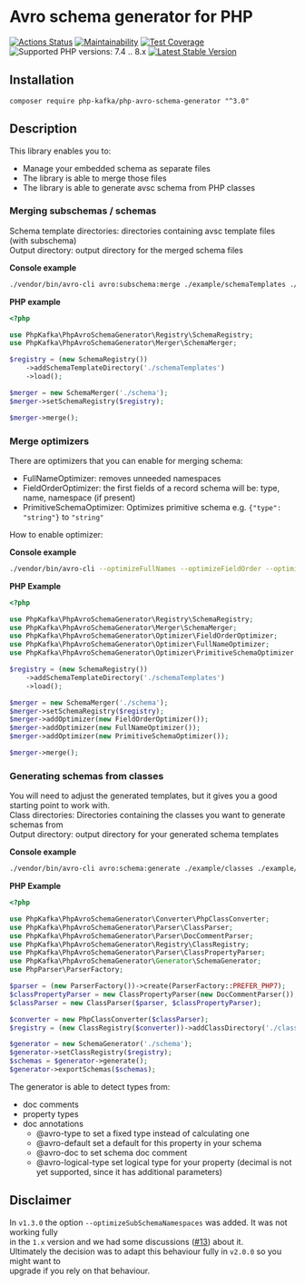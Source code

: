 # Avro schema generator for PHP
[![Actions Status](https://github.com/php-kafka/php-avro-schema-generator/workflows/CI/badge.svg)](https://github.com/php-kafka/php-avro-schema-generator/workflows/CI/badge.svg)
[![Maintainability](https://api.codeclimate.com/v1/badges/41aecf21566d7e9bfb69/maintainability)](https://codeclimate.com/github/php-kafka/php-avro-schema-generator/maintainability)
[![Test Coverage](https://api.codeclimate.com/v1/badges/41aecf21566d7e9bfb69/test_coverage)](https://codeclimate.com/github/php-kafka/php-avro-schema-generator/test_coverage)
![Supported PHP versions: 7.4 .. 8.x](https://img.shields.io/badge/php-7.4%20..%208.x-blue.svg)
[![Latest Stable Version](https://poser.pugx.org/php-kafka/php-avro-schema-generator/v/stable)](https://packagist.org/packages/php-kafka/php-avro-schema-generator)

## Installation
```
composer require php-kafka/php-avro-schema-generator "^3.0"
```

## Description
This library enables you to:
- Manage your embedded schema as separate files
- The library is able to merge those files
- The library is able to generate avsc schema from PHP classes

### Merging subschemas / schemas
Schema template directories: directories containing avsc template files (with subschema)  
Output directory: output directory for the merged schema files  

**Console example**
```bash
./vendor/bin/avro-cli avro:subschema:merge ./example/schemaTemplates ./example/schema
```

**PHP example**
```php
<?php

use PhpKafka\PhpAvroSchemaGenerator\Registry\SchemaRegistry;
use PhpKafka\PhpAvroSchemaGenerator\Merger\SchemaMerger;

$registry = (new SchemaRegistry())
    ->addSchemaTemplateDirectory('./schemaTemplates')
    ->load();

$merger = new SchemaMerger('./schema');
$merger->setSchemaRegistry($registry);

$merger->merge();

```

### Merge optimizers
There are optimizers that you can enable for merging schema:  
- FullNameOptimizer: removes unneeded namespaces
- FieldOrderOptimizer: the first fields of a record schema will be: type, name, namespace (if present)
- PrimitiveSchemaOptimizer: Optimizes primitive schema e.g. `{"type": "string"}` to `"string"`

How to enable optimizer:  

**Console example**
```bash
./vendor/bin/avro-cli --optimizeFullNames --optimizeFieldOrder --optimizePrimitiveSchemas avro:subschema:merge ./example/schemaTemplates ./example/schema
```
**PHP Example**
```php
<?php

use PhpKafka\PhpAvroSchemaGenerator\Registry\SchemaRegistry;
use PhpKafka\PhpAvroSchemaGenerator\Merger\SchemaMerger;
use PhpKafka\PhpAvroSchemaGenerator\Optimizer\FieldOrderOptimizer;
use PhpKafka\PhpAvroSchemaGenerator\Optimizer\FullNameOptimizer;
use PhpKafka\PhpAvroSchemaGenerator\Optimizer\PrimitiveSchemaOptimizer;

$registry = (new SchemaRegistry())
    ->addSchemaTemplateDirectory('./schemaTemplates')
    ->load();

$merger = new SchemaMerger('./schema');
$merger->setSchemaRegistry($registry);
$merger->addOptimizer(new FieldOrderOptimizer());
$merger->addOptimizer(new FullNameOptimizer());
$merger->addOptimizer(new PrimitiveSchemaOptimizer());

$merger->merge();

```

### Generating schemas from classes
You will need to adjust the generated templates, but it gives you a good starting point to work with.  
Class directories: Directories containing the classes you want to generate schemas from  
Output directory: output directory for your generated schema templates  

**Console example**
```bash
./vendor/bin/avro-cli avro:schema:generate ./example/classes ./example/schemaTemplates
```

**PHP Example**
```php
<?php

use PhpKafka\PhpAvroSchemaGenerator\Converter\PhpClassConverter;
use PhpKafka\PhpAvroSchemaGenerator\Parser\ClassParser;
use PhpKafka\PhpAvroSchemaGenerator\Parser\DocCommentParser;
use PhpKafka\PhpAvroSchemaGenerator\Registry\ClassRegistry;
use PhpKafka\PhpAvroSchemaGenerator\Parser\ClassPropertyParser;
use PhpKafka\PhpAvroSchemaGenerator\Generator\SchemaGenerator;
use PhpParser\ParserFactory;

$parser = (new ParserFactory())->create(ParserFactory::PREFER_PHP7);
$classPropertyParser = new ClassPropertyParser(new DocCommentParser());
$classParser = new ClassParser($parser, $classPropertyParser);

$converter = new PhpClassConverter($classParser);
$registry = (new ClassRegistry($converter))->addClassDirectory('./classes')->load();

$generator = new SchemaGenerator('./schema');
$generator->setClassRegistry($registry);
$schemas = $generator->generate();
$generator->exportSchemas($schemas);
```
The generator is able to detect types from:
- doc comments
- property types
- doc annotations
  - @avro-type to set a fixed type instead of calculating one
  - @avro-default set a default for this property in your schema
  - @avro-doc to set schema doc comment
  - @avro-logical-type set logical type for your property (decimal is not yet supported, since it has additional parameters)

## Disclaimer
In `v1.3.0` the option `--optimizeSubSchemaNamespaces` was added. It was not working fully  
in the `1.x` version and we had some discussions ([#13](https://github.com/php-kafka/php-avro-schema-generator/issues/13)) about it.  
Ultimately the decision was to adapt this behaviour fully in `v2.0.0` so you might want to  
upgrade if you rely on that behaviour.
